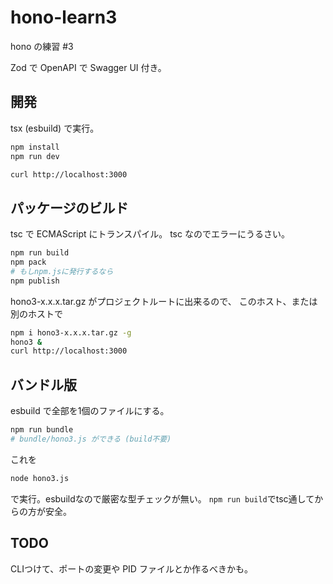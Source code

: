 # hono-learn3

hono の練習 #3

Zod で OpenAPI で Swagger UI 付き。

## 開発

tsx (esbuild) で実行。

```sh
npm install
npm run dev
```

```sh
curl http://localhost:3000
```

## パッケージのビルド

tsc で ECMAScript にトランスパイル。
tsc なのでエラーにうるさい。

```sh
npm run build
npm pack
# もしnpm.jsに発行するなら
npm publish
```

hono3-x.x.x.tar.gz がプロジェクトルートに出来るので、
このホスト、または別のホストで

```sh
npm i hono3-x.x.x.tar.gz -g
hono3 &
curl http://localhost:3000
```

## バンドル版

esbuild で全部を1個のファイルにする。

```sh
npm run bundle
# bundle/hono3.js ができる (build不要)
```

これを

```sh
node hono3.js
```

で実行。esbuildなので厳密な型チェックが無い。
`npm run build`でtsc通してからの方が安全。

## TODO

CLIつけて、ポートの変更や
PID ファイルとか作るべきかも。
